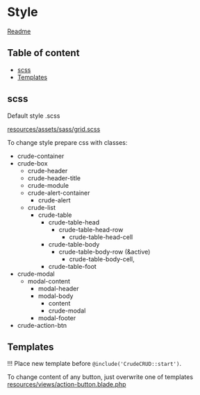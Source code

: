 # Style

[Readme](../README.md)

## Table of content
- [scss](#scss)
- [Templates](#templates)

## scss

Default style .scss

[resources/assets/sass/grid.scss](resources/assets/sass/grid.scss)

To change style prepare css with classes:
- crude-container
- crude-box
    - crude-header
    - crude-header-title
    - crude-module
    - crude-alert-container
        - crude-alert
    - crude-list
        - crude-table
            - crude-table-head
                - crude-table-head-row
                    - crude-table-head-cell
            - crude-table-body
                - crude-table-body-row (&active)
                    - crude-table-body-cell,
            - crude-table-foot
- crude-modal
    - modal-content
        - modal-header
        - modal-body
            - content
            - crude-modal
        - modal-footer
- crude-action-btn

## Templates

!!! Place new template before `@include('CrudeCRUD::start')`.

To change content of any button, just overwrite one of templates
[resources/views/action-button.blade.php](resources/views/action-button.blade.php)

